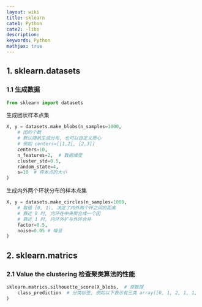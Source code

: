 ```yaml
---
layout: wiki
title: sklearn
cate1: Python
cate2: -libs
description: 
keywords: Python
mathjax: true
---
```


## 1. sklearn.datasets
### 1.1 生成数据
```py
from sklearn import datasets
```
生成团状样本点集
```py
X, y = datasets.make_blobs(n_samples=1000, 
    # 团的个数
    # 默认随机生成分布, 也可以自定义质心
    # 例如 centers=[[1,2], [2,3]] 
    centers=10,
    n_features=2,  # 数据维度
    cluster_std=0.5, 
    random_state=4,
    s=10  # 样本点的大小
)
```
生成内外两个环状分布的样本点集
```py
X, y = datasets.make_circles(n_samples=1000, 
    # 取值 [0, 1), 决定了内外两个环之间的距离
    # 靠近 0 时, 内环在中央聚合成一个团
    # 靠近 1 时, 内环外扩与外环合并
    factor=0.5,
    noise=0.05 # 噪音
)
```
## 2. sklearn.matrics
### 2.1 Value the clustering 检查聚类算法的性能
```py
sklearn.matrics.silhouette_score(X_blobs,  # 原数据
    class_prediction  # 分类标签, 例如以下表示有三类 array([0, 1, 2, 1, 1, 2])
)
```